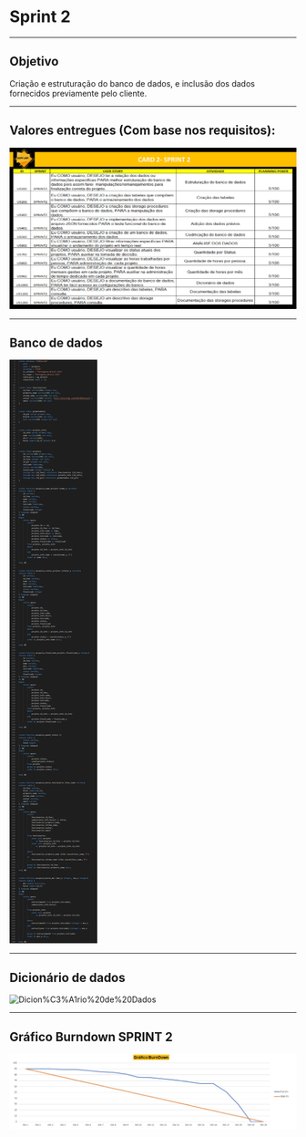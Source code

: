 # Sprint 2

-----------------------------------------------------------------------------------------------------------------------------------------------

## Objetivo

Criação e estruturação do banco de dados, e inclusão dos dados fornecidos previamente pelo cliente.

-----------------------------------------------------------------------------------------------------------------------------------------------

## Valores entregues (Com base nos requisitos):

![2](https://github.com/Leo0256/Equipe_Lider-Projeto_GSW/blob/main/Arquivos/Fotos%20e%20Documentos/2.jpg)

-----------------------------------------------------------------------------------------------------------------------------------------------
## Banco de dados

![Banco%20de%20Dados](https://github.com/Leo0256/Equipe_Lider-Projeto_GSW/blob/main/Arquivos/Fotos%20e%20Documentos/Banco%20de%20Dados.png)

-----------------------------------------------------------------------------------------------------------------------------------------------

## Dicionário de dados

![Dicion%C3%A1rio%20de%20Dados](https://github.com/Leo0256/Equipe_Lider-Projeto_GSW/blob/main/Arquivos/Fotos%20e%20Documentos/Dicion%C3%A1rio%20de%20Dados.png)

-----------------------------------------------------------------------------------------------------------------------------------------------

## Gráfico Burndown SPRINT 2

![BurndownSp2](https://github.com/Leo0256/Equipe_Lider-Projeto_GSW/blob/main/Arquivos/Fotos%20e%20Documentos/BurndownSp2.jpg)
